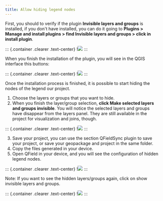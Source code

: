 ```yaml
---
title: Allow hiding legend nodes
---
```


First, you should to verify if the plugin **Invisible layers and
groups** is installed, if you don\'t have installed, you can do it going
to **Plugins \> Manage and install plugins \> find Invisible layers and
groups \> click in install plugin**.

::: {.container .clearer .text-center}
!![](../assets/images/install_plugin.png)
:::

When you finish the installation of the plugin, you will see in the QGIS
interface this buttons:

::: {.container .clearer .text-center}
!![](../assets/images/plugin_invisible_layers.png)
:::

Once the installation process is finished, it is possible to start
hiding the nodes of the legend our project.

1.  Choose the layers or groups that you want to hide.
2.  When you finish the layer/group selection, **click Make selected
    layers and groups invisible**. You will notice the selected layers
    and groups have disappear from the layers panel. They are still
    available in the project for visualization and joins, though.

::: {.container .clearer .text-center}
!![](../assets/images/plugin_invisible_layers_hide.png)
:::

3.  Save your project, you can use the section QFieldSync plugin to save
    your project, or save your geopackage and project in the same
    folder.
4.  Copy the files generated in your device.
5.  Open QField in your device, and you will see the configuration of
    hidden legend nodes.

::: {.container .clearer .text-center}
!![](../assets/images/process_hide_and_show_layers.gif)
:::

Note: If you want to see the hidden layers/groups again, click on show
invisible layers and groups.

::: {.container .clearer .text-center}
!![](../assets/images/plugin_invisible_layers_show.png)
:::
